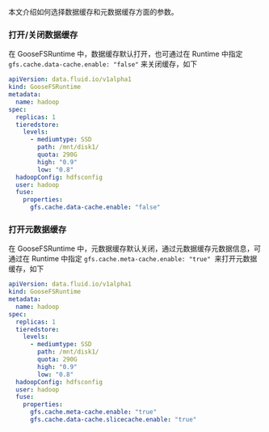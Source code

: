 本文介绍如何选择数据缓存和元数据缓存方面的参数。


### 打开/关闭数据缓存


在 GooseFSRuntime 中，数据缓存默认打开，也可通过在 Runtime 中指定 `gfs.cache.data-cache.enable: "false"` 来关闭缓存，如下


```yaml
apiVersion: data.fluid.io/v1alpha1
kind: GooseFSRuntime
metadata:
  name: hadoop
spec:
  replicas: 1
  tieredstore:
    levels:
      - mediumtype: SSD
        path: /mnt/disk1/
        quota: 290G
        high: "0.9"
        low: "0.8"
  hadoopConfig: hdfsconfig
  user: hadoop
  fuse:
    properties:
      gfs.cache.data-cache.enable: "false"
```


### 打开元数据缓存


在 GooseFSRuntime 中，元数据缓存默认关闭，通过元数据缓存元数据信息，可通过在 Runtime 中指定 `gfs.cache.meta-cache.enable: "true"`  来打开元数据缓存，如下
```yaml
apiVersion: data.fluid.io/v1alpha1
kind: GooseFSRuntime
metadata:
  name: hadoop
spec:
  replicas: 1
  tieredstore:
    levels:
      - mediumtype: SSD
        path: /mnt/disk1/
        quota: 290G
        high: "0.9"
        low: "0.8"
  hadoopConfig: hdfsconfig
  user: hadoop
  fuse:
    properties:
      gfs.cache.meta-cache.enable: "true"
      gfs.cache.data-cache.slicecache.enable: "true"
```

